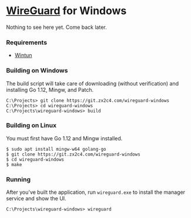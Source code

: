 # [WireGuard](https://www.wireguard.com/) for Windows

Nothing to see here yet. Come back later.

### Requirements

  - [Wintun](https://git.zx2c4.com/wintun)

### Building on Windows

The build script will take care of downloading (without verification) and installing Go 1.12, Mingw, and Patch.

```
C:\Projects> git clone https://git.zx2c4.com/wireguard-windows
C:\Projects> cd wireguard-windows
C:\Projects\wireguard-windows> build
```

### Building on Linux

You must first have Go 1.12 and Mingw installed.

```
$ sudo apt install mingw-w64 golang-go
$ git clone https://git.zx2c4.com/wireguard-windows
$ cd wireguard-windows
$ make
```

### Running

After you've built the application, run `wireguard.exe` to install the manager service and show the UI.

```
C:\Projects\wireguard-windows> wireguard
```

